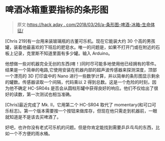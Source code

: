 # 啤酒冰箱重要指标的条形图

> 原文:[https://hack aday . com/2018/03/26/a-条形图-啤酒-冰箱-生命体征/](https://hackaday.com/2018/03/26/a-bar-graph-for-beer-fridge-vitals/)

[Chris 219]有一台用来装玻璃瓶的古董可乐机。现在它能装大约 30 个高的男孩罐，装着他最喜欢的下班后的肥皂水。唯一的问题是，如果不打开门或在附近的石板上记录，克里斯不知道里面有多少罐。输入 Arduino。

他想做一些对机器完全无创的东西(唷！)同时尽可能多地使用他已经拥有的零件。结果是一个简单的电路,它使用安装在机器内部的超声波传感器来探测深度，顶部一个漂亮的 3D 打印盒中的 Nano 进行一些数学计算，并以简单的条形图显示剩余的罐数。传感器读取一个间隔，代码乘以 2 得到总数。这是一个危险的时刻，因为他不确定 HC-SR04s 是否会从圆柱形罐中获得良好的响应。他们不仅给出了很好的读数，第一次测试也相当准确。

[Chris]最近完成了 Mk. II，它用第二个 HC-SR04 取代了 momentary(和可口可乐标志)。第一个版本需要按一个按钮来做库存，但现在他只需走到机器前，一眼就知道是不是该去买啤酒了。

好吧，也许你没有老式可乐机的问题。但是你肯定能找到需要乒乒乓乓的东西，比如一个不方便的雨水桶。